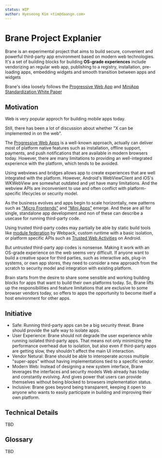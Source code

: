 ```yaml
---
status: WIP
author: Hyeseong Kim <tim@daangn.com>
---
```


# Brane Project Explanier

Brane is an experimental project that aims to build secure, convenient and powerful third-party app environment based on modern web technologies. It's a set of building blocks for building **OS-grade experiences** include vendorizing an regular web app, publishing to a registry, installation, pre-loading apps, embedding widgets and smooth transition between apps and widgets

Brane's idea loosely follows the [Progressive Web App](https://web.dev/progressive-web-apps/) and [MiniApp Standardization White Paper](https://www.w3.org/TR/mini-app-white-paper/)

## Motivation

Web is very popular approch for building mobile apps today.

Still, there has been a lot of discussion about whether "X can be implemented in on the web".

The [Progressive Web Apps](https://web.dev/progressive-web-apps/) is a well-known approach, actually can deliver most of platform native features  such as installation, offline support, payments, and push notifications that are available in modern browsers today. However, there are many limitations to providing an well-integrated experience with the platform, which tends to be avoided.

Using webviews and bridges allows app to create experiences that are well integrated with the platform. However, Android's WebViewClient and iOS's WKWebView are somewhat outdated and yet have many limitations. And the webview APIs are inconvenient to use and often conflict with platform-specific lifecycles or security model.

As the business evolves and apps begin to scale horizontally, new patterns such as ["Micro Frontends"](https://micro-frontends.org/) and ["Mini Apps"](https://web.dev/mini-apps/) emerge. And these are all for single, standalone app development and non of these can describe a usecase for running third-party code.

Using trusted third-party codes may partially be able by static build tools like [module federation](https://webpack.js.org/concepts/module-federation/) by Webpack, custom runtime with a basic isolation, or platform specific APIs such as [Trusted Web Activities](https://developer.chrome.com/docs/android/trusted-web-activity/) on Android.

But *untrusted* third-party app codes is nonsense. Making it work with an OS-grade experience on the web seems very difficult. If anyone want to build a creative space for third parties, such as interactive ads, plug-in systems, or own app stores, they need to consider a new approach from the scratch to security model and integration with existing platform.

Brain starts from the desire to share some sensible and working building blocks for apps that want to build their own platforms today. So, Brane lifts up the responsibilities and feature limitations that are exclusive to some browser vendors today, so offers to apps the opportunity to become itself a host environment for other apps.

## Initiative

- Safe:  Running third-party apps can be a big security threat. Brane should provide the safe way to isolate apps.
- User Experience: Brane should not degrade the user experience while running isolated third-party apps. That means not only minimizing the performance overhead due to isolation, but also even if third-party apps are getting slow, they shouldn't affect the main UI interaction.
- Vendor Netural: Brane should be able to interoperate across multiple "super-apps" without having implementations tied to a specific vendor.
- Modern Web: Instead of designing a new system interface, Brane leverages the interfaces and security models Web already has today and constantly evolving. And gives power that users can provide themselves without being blocked to browsers implementation status.
- Inclusive: Brane goes beyond being transparent, keeping it open to anyone who wants to easily participate in building and improving their own platform.

## Technical Details

TBD

## Glossary

TBD

[Mini Apps]: https://web.dev/mini-apps/
